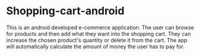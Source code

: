 # Shopping-cart-android
This is an android developed e-commerce application.
The user can browse for products and then add what they want into the shopping cart. 
They can increase the chosen product's quantity or delete it from the cart. 
The app will automatically calculate the amount of money the user has to pay for.
